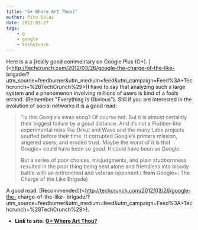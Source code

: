 ```yaml
---
title: "G+ Where Art Thou?"
author: Pito Salas
date: 2012-03-27
tags:
    - g
    - google
    - techcrunch
---
```




Here is a a [really good commentary on Google Plus (G+).
](<http://techcrunch.com/2012/03/26/google-the-charge-of-the-like-
brigade/?utm_source=feedburner&utm_medium=feed&utm_campaign=Feed%3A+Techcrunch+%28TechCrunch%29>)I
have to say that analyzing such a large system and a phenomenon involving
millions of users is kind of a fools errand. (Remember "Everything is
Obvious"). Still if you are interested in the evolution of social networks it
is a good read:

> "Is this Google’s swan song? Of course not. But it is almost certainly their
> biggest failure by a good distance. And it’s not a Flubber-like experimental
> miss like Orkut and Wave and the many Labs projects snuffed before their
> time. It corrupted Google’s primary mission, angered users, and eroded
> trust. Maybe the worst of it is that Google+ could have been so good. It
> could have been so Google.
>
> But a series of poor choices, misjudgments, and plain stubbornness resulted
> in the poor thing being sent alone and friendless into bloody battle with an
> entrenched and veteran opponent.( **from** Google+: The Charge of the Like
> Brigade)

A good read. [Recommended](<http://techcrunch.com/2012/03/26/google-the-
charge-of-the-like-
brigade/?utm_source=feedburner&utm_medium=feed&utm_campaign=Feed%3A+Techcrunch+%28TechCrunch%29>).


* **Link to site:** **[G+ Where Art Thou?](None)**
